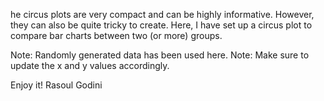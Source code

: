 he circus plots are very compact and can be highly informative. However, they can also be quite tricky to create.
Here, I have set up a circus plot to compare bar charts between two (or more) groups.

Note: Randomly generated data has been used here.
Note: Make sure to update the x and y values accordingly.

Enjoy it!
Rasoul Godini
